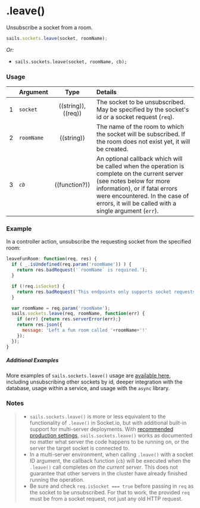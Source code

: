 # .leave()

Unsubscribe a socket from a room.


```js
sails.sockets.leave(socket, roomName);
```

_Or:_
+ `sails.sockets.leave(socket, roomName, cb);`


### Usage

|   | Argument   | Type        | Details |
|---|------------|:-----------:|:--------|
| 1 | `socket`   | ((string)), ((req)) | The socket to be unsubscribed.  May be specified by the socket's id or a socket request (`req`).
| 2 | `roomName` | ((string))  | The name of the room to which the socket will be subscribed.  If the room does not exist yet, it will be created.
| 3 | _`cb`_       | ((function?))| An optional callback which will be called when the operation is complete on the current server (see notes below for more information), or if fatal errors were encountered.  In the case of errors, it will be called with a single argument (`err`).


### Example

In a controller action, unsubscribe the requesting socket from the specified room:

```javascript
leaveFunRoom: function(req, res) {
  if ( _.isUndefined(req.param('roomName')) ) {
    return res.badRequest('`roomName` is required.');
  }

  if (!req.isSocket) {
    return res.badRequest('This endpoints only supports socket requests.');
  }

  var roomName = req.param('roomName');
  sails.sockets.leave(req, roomName, function(err) {
    if (err) {return res.serverError(err);}
    return res.json({
      message: 'Left a fun room called '+roomName+'!'
    });
  });
}
```


##### Additional Examples

More examples of `sails.sockets.leave()` usage are [available here](https://gist.github.com/mikermcneil/971b4e92d833211a0243), including unsubscribing other sockets by id, deeper integration with the database, usage within a service, and usage with the `async` library.


### Notes
> + `sails.sockets.leave()` is more or less equivalent to the functionality of `.leave()` in Socket.io, but with additional built-in support for multi-server deployments.  With [recommended production settings](http://sailsjs.org/documentation/concepts/deployment/scaling), `sails.sockets.leave()` works as documented no matter what server the code happens to be running on, or the server the target socket is connected to.
> + In a multi-server environment, when calling `.leave()` with a socket ID argument, the callback function (`cb`) will be executed when the `.leave()` call completes _on the current server_.  This does not guarantee that other servers in the cluster have already finished running the operation.
> + Be sure and check `req.isSocket === true` before passing in `req` as the socket to be unsubscribed.  For that to work, the provided `req` must be from a socket request, not just any old HTTP request.



<docmeta name="displayName" value=".leave()">
<docmeta name="pageType" value="method">
